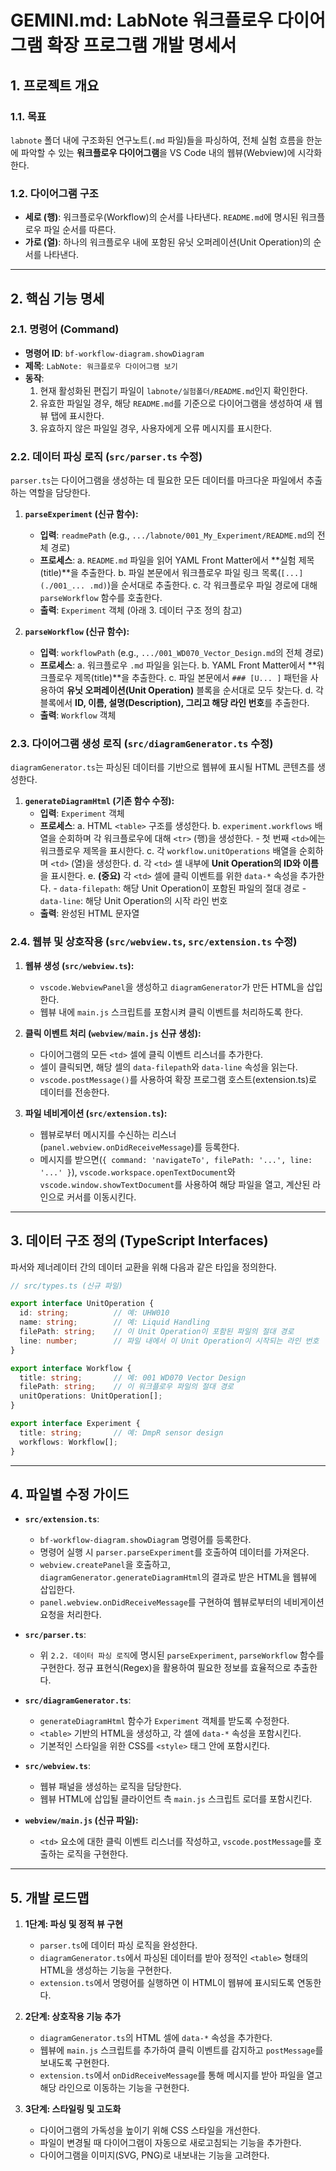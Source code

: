 # GEMINI.md: LabNote 워크플로우 다이어그램 확장 프로그램 개발 명세서

## 1\. 프로젝트 개요

### 1.1. 목표

`labnote` 폴더 내에 구조화된 연구노트(`.md` 파일)들을 파싱하여, 전체 실험 흐름을 한눈에 파악할 수 있는 **워크플로우 다이어그램**을 VS Code 내의 웹뷰(Webview)에 시각화한다.

### 1.2. 다이어그램 구조

  - **세로 (행)**: 워크플로우(Workflow)의 순서를 나타낸다. `README.md`에 명시된 워크플로우 파일 순서를 따른다.
  - **가로 (열)**: 하나의 워크플로우 내에 포함된 유닛 오퍼레이션(Unit Operation)의 순서를 나타낸다.

-----

## 2\. 핵심 기능 명세

### 2.1. 명령어 (Command)

  - **명령어 ID**: `bf-workflow-diagram.showDiagram`
  - **제목**: `LabNote: 워크플로우 다이어그램 보기`
  - **동작**:
    1.  현재 활성화된 편집기 파일이 `labnote/실험폴더/README.md`인지 확인한다.
    2.  유효한 파일일 경우, 해당 `README.md`를 기준으로 다이어그램을 생성하여 새 웹뷰 탭에 표시한다.
    3.  유효하지 않은 파일일 경우, 사용자에게 오류 메시지를 표시한다.

### 2.2. 데이터 파싱 로직 (`src/parser.ts` 수정)

`parser.ts`는 다이어그램을 생성하는 데 필요한 모든 데이터를 마크다운 파일에서 추출하는 역할을 담당한다.

1.  **`parseExperiment` (신규 함수):**

      - **입력**: `readmePath` (e.g., `.../labnote/001_My_Experiment/README.md`의 전체 경로)
      - **프로세스**:
        a. `README.md` 파일을 읽어 YAML Front Matter에서 \*\*실험 제목(title)\*\*을 추출한다.
        b. 파일 본문에서 워크플로우 파일 링크 목록(`[...](./001_... .md)`)을 순서대로 추출한다.
        c. 각 워크플로우 파일 경로에 대해 `parseWorkflow` 함수를 호출한다.
      - **출력**: `Experiment` 객체 (아래 3. 데이터 구조 정의 참고)

2.  **`parseWorkflow` (신규 함수):**

      - **입력**: `workflowPath` (e.g., `.../001_WD070_Vector_Design.md`의 전체 경로)
      - **프로세스**:
        a. 워크플로우 `.md` 파일을 읽는다.
        b. YAML Front Matter에서 \*\*워크플로우 제목(title)\*\*을 추출한다.
        c. 파일 본문에서 `### [U... ]` 패턴을 사용하여 **유닛 오퍼레이션(Unit Operation)** 블록을 순서대로 모두 찾는다.
        d. 각 블록에서 **ID, 이름, 설명(Description), 그리고 해당 라인 번호**를 추출한다.
      - **출력**: `Workflow` 객체

### 2.3. 다이어그램 생성 로직 (`src/diagramGenerator.ts` 수정)

`diagramGenerator.ts`는 파싱된 데이터를 기반으로 웹뷰에 표시될 HTML 콘텐츠를 생성한다.

1.  **`generateDiagramHtml` (기존 함수 수정):**
      - **입력**: `Experiment` 객체
      - **프로세스**:
        a. HTML `<table>` 구조를 생성한다.
        b. `experiment.workflows` 배열을 순회하며 각 워크플로우에 대해 `<tr>` (행)을 생성한다.
        \- 첫 번째 `<td>`에는 워크플로우 제목을 표시한다.
        c. 각 `workflow.unitOperations` 배열을 순회하며 `<td>` (열)을 생성한다.
        d. 각 `<td>` 셀 내부에 **Unit Operation의 ID와 이름**을 표시한다.
        e. **(중요)** 각 `<td>` 셀에 클릭 이벤트를 위한 `data-*` 속성을 추가한다.
        \- `data-filepath`: 해당 Unit Operation이 포함된 파일의 절대 경로
        \- `data-line`: 해당 Unit Operation의 시작 라인 번호
      - **출력**: 완성된 HTML 문자열

### 2.4. 웹뷰 및 상호작용 (`src/webview.ts`, `src/extension.ts` 수정)

1.  **웹뷰 생성 (`src/webview.ts`):**

      - `vscode.WebviewPanel`을 생성하고 `diagramGenerator`가 만든 HTML을 삽입한다.
      - 웹뷰 내에 `main.js` 스크립트를 포함시켜 클릭 이벤트를 처리하도록 한다.

2.  **클릭 이벤트 처리 (`webview/main.js` 신규 생성):**

      - 다이어그램의 모든 `<td>` 셀에 클릭 이벤트 리스너를 추가한다.
      - 셀이 클릭되면, 해당 셀의 `data-filepath`와 `data-line` 속성을 읽는다.
      - `vscode.postMessage()`를 사용하여 확장 프로그램 호스트(extension.ts)로 데이터를 전송한다.

3.  **파일 네비게이션 (`src/extension.ts`):**

      - 웹뷰로부터 메시지를 수신하는 리스너(`panel.webview.onDidReceiveMessage`)를 등록한다.
      - 메시지를 받으면(`{ command: 'navigateTo', filePath: '...', line: '...' }`), `vscode.workspace.openTextDocument`와 `vscode.window.showTextDocument`를 사용하여 해당 파일을 열고, 계산된 라인으로 커서를 이동시킨다.

-----

## 3\. 데이터 구조 정의 (TypeScript Interfaces)

파서와 제너레이터 간의 데이터 교환을 위해 다음과 같은 타입을 정의한다.

```typescript
// src/types.ts (신규 파일)

export interface UnitOperation {
  id: string;          // 예: UHW010
  name: string;        // 예: Liquid Handling
  filePath: string;    // 이 Unit Operation이 포함된 파일의 절대 경로
  line: number;        // 파일 내에서 이 Unit Operation이 시작되는 라인 번호
}

export interface Workflow {
  title: string;       // 예: 001 WD070 Vector Design
  filePath: string;    // 이 워크플로우 파일의 절대 경로
  unitOperations: UnitOperation[];
}

export interface Experiment {
  title: string;       // 예: DmpR sensor design
  workflows: Workflow[];
}
```

-----

## 4\. 파일별 수정 가이드

  - **`src/extension.ts`**:

      - `bf-workflow-diagram.showDiagram` 명령어를 등록한다.
      - 명령어 실행 시 `parser.parseExperiment`를 호출하여 데이터를 가져온다.
      - `webview.createPanel`을 호출하고, `diagramGenerator.generateDiagramHtml`의 결과로 받은 HTML을 웹뷰에 삽입한다.
      - `panel.webview.onDidReceiveMessage`를 구현하여 웹뷰로부터의 네비게이션 요청을 처리한다.

  - **`src/parser.ts`**:

      - 위 `2.2. 데이터 파싱 로직`에 명시된 `parseExperiment`, `parseWorkflow` 함수를 구현한다. 정규 표현식(Regex)을 활용하여 필요한 정보를 효율적으로 추출한다.

  - **`src/diagramGenerator.ts`**:

      - `generateDiagramHtml` 함수가 `Experiment` 객체를 받도록 수정한다.
      - `<table>` 기반의 HTML을 생성하고, 각 셀에 `data-*` 속성을 포함시킨다.
      - 기본적인 스타일을 위한 CSS를 `<style>` 태그 안에 포함시킨다.

  - **`src/webview.ts`**:

      - 웹뷰 패널을 생성하는 로직을 담당한다.
      - 웹뷰 HTML에 삽입될 클라이언트 측 `main.js` 스크립트 로더를 포함시킨다.

  - **`webview/main.js` (신규 파일):**

      - `<td>` 요소에 대한 클릭 이벤트 리스너를 작성하고, `vscode.postMessage`를 호출하는 로직을 구현한다.

-----

## 5\. 개발 로드맵

1.  **1단계: 파싱 및 정적 뷰 구현**

      - `parser.ts`에 데이터 파싱 로직을 완성한다.
      - `diagramGenerator.ts`에서 파싱된 데이터를 받아 정적인 `<table>` 형태의 HTML을 생성하는 기능을 구현한다.
      - `extension.ts`에서 명령어를 실행하면 이 HTML이 웹뷰에 표시되도록 연동한다.

2.  **2단계: 상호작용 기능 추가**

      - `diagramGenerator.ts`의 HTML 셀에 `data-*` 속성을 추가한다.
      - 웹뷰에 `main.js` 스크립트를 추가하여 클릭 이벤트를 감지하고 `postMessage`를 보내도록 구현한다.
      - `extension.ts`에서 `onDidReceiveMessage`를 통해 메시지를 받아 파일을 열고 해당 라인으로 이동하는 기능을 구현한다.

3.  **3단계: 스타일링 및 고도화**

      - 다이어그램의 가독성을 높이기 위해 CSS 스타일을 개선한다.
      - 파일이 변경될 때 다이어그램이 자동으로 새로고침되는 기능을 추가한다.
      - 다이어그램을 이미지(SVG, PNG)로 내보내는 기능을 고려한다.